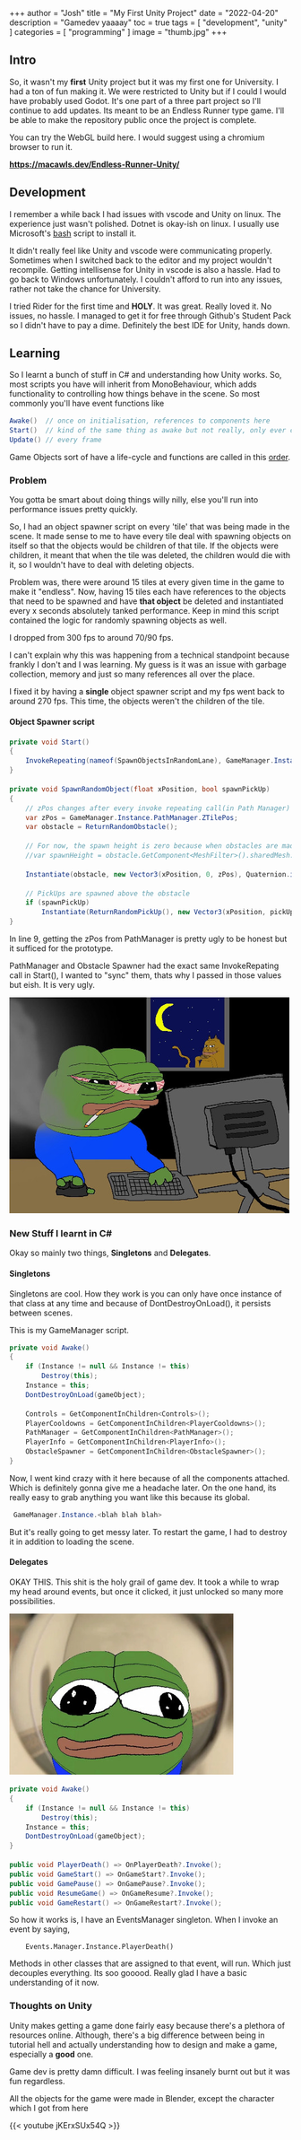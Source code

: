 +++
author = "Josh"
title = "My First Unity Project"
date = "2022-04-20"
description = "Gamedev yaaaay"
toc = true
tags = [
    "development",
    "unity"
]
categories = [
    "programming"
]
image = "thumb.jpg"
+++
<!--more-->

## Intro

So, it wasn't my **first** Unity project but it was my first one for University. I had a ton of fun making it. 
We were restricted to Unity but if I could I would have probably used Godot. 
It's one part of a three part project so I'll continue to add updates. Its meant to be an Endless Runner type game.
I'll be able to make the repository public once the project is complete.

You can try the WebGL build here. I would suggest using a chromium browser to run it. 

**https://macawls.dev/Endless-Runner-Unity/**

## Development
I remember a while back I had issues with vscode and Unity on linux. The experience just wasn't polished. Dotnet is okay-ish on linux. I usually use Microsoft's [bash](https://dot.net/v1/dotnet-install.sh) script to install it.  

It didn't really feel like Unity and vscode were communicating properly. Sometimes when I switched back to the editor and my project wouldn't recompile. Getting intellisense for Unity in vscode is also a hassle. Had to go back to Windows unfortunately. I couldn't afford to run into any issues, rather not take the chance for University.

I tried Rider for the first time and **HOLY**. It was great. Really loved it. No issues, no hassle. I managed to get it for free through Github's Student Pack so I didn't have to pay a dime. Definitely the best IDE for Unity, hands down. 


## Learning
So I learnt a bunch of stuff in C# and understanding how Unity works. 
So, most scripts you have will inherit from MonoBehaviour, which adds functionality to controlling how things behave in the scene. So most commonly you'll have event functions like 

```csharp
Awake()  // once on initialisation, references to components here 
Start()  // kind of the same thing as awake but not really, only ever called once
Update() // every frame
```
Game Objects sort of have a life-cycle and functions are called in this [order](https://docs.unity3d.com/Manual/ExecutionOrder.html).

### Problem
You gotta be smart about doing things willy nilly, else you'll run into performance issues pretty quickly. 

So, I had an object spawner script on every 'tile' that was being made in the scene. It made sense to me to have every tile deal with spawning objects on itself so that the objects would be children of that tile. If the objects were children, it meant that when the tile was deleted, the children would die with it, so I wouldn't have to deal with deleting objects.

Problem was, there were around 15 tiles at every given time in the game to make it "endless". Now, having 15 tiles each have references to the objects that need to be spawned and have **that object** be deleted and instantiated every x seconds absolutely tanked performance. Keep in mind this script contained the logic for randomly spawning objects as well.

I dropped from 300 fps to around 70/90 fps.

I can't explain why this was happening from a technical standpoint because frankly I don't and I was learning. 
My guess is it was an issue with garbage collection, memory and just so many references all over the place.

I fixed it by having a **single** object spawner script and my fps went back to around 270 fps. This time, the objects weren't the children of the tile. 

#### Object Spawner script 
```csharp
private void Start()
{
    InvokeRepeating(nameof(SpawnObjectsInRandomLane), GameManager.Instance.PathManager.startTime, GameManager.Instance.PathManager.timeToDestroy);
}
    
private void SpawnRandomObject(float xPosition, bool spawnPickUp)
{
    // zPos changes after every invoke repeating call(in Path Manager)
    var zPos = GameManager.Instance.PathManager.ZTilePos;
    var obstacle = ReturnRandomObstacle();
            
    // For now, the spawn height is zero because when obstacles are made in blender the origin is set to the bottom of the object
    //var spawnHeight = obstacle.GetComponent<MeshFilter>().sharedMesh.bounds.extents.y;
            
    Instantiate(obstacle, new Vector3(xPosition, 0, zPos), Quaternion.identity);

    // PickUps are spawned above the obstacle
    if (spawnPickUp)
        Instantiate(ReturnRandomPickUp(), new Vector3(xPosition, pickUpSpawnHeight, zPos), Quaternion.identity);
}
```

In line 9, getting the zPos from PathManager is pretty ugly to be honest but it sufficed for the prototype.

PathManager and Obstacle Spawner had the exact same InvokeRepating call in Start(), I wanted to "sync" them, thats why I passed in those values but eish. It is very ugly. 

![](bugs.jpg)

### New Stuff I learnt in C#
Okay so mainly two things, **Singletons** and **Delegates**.

#### Singletons
Singletons are cool. How they work is you can only have once instance of that class at any time and because of DontDestroyOnLoad(), it persists between scenes.

This is my GameManager script. 

```csharp
private void Awake()
{
    if (Instance != null && Instance != this)
        Destroy(this);
    Instance = this;
    DontDestroyOnLoad(gameObject);
        
    Controls = GetComponentInChildren<Controls>();
    PlayerCooldowns = GetComponentInChildren<PlayerCooldowns>();
    PathManager = GetComponentInChildren<PathManager>();
    PlayerInfo = GetComponentInChildren<PlayerInfo>();
    ObstacleSpawner = GetComponentInChildren<ObstacleSpawner>();
}
```

Now, I went kind crazy with it here because of all the components attached. Which is definitely gonna give me a headache later.
On the one hand, its really easy to grab anything you want like this because its global. 

```csharp
 GameManager.Instance.<blah blah blah>
```
But it's really going to get messy later. To restart the game, I had to destroy it in addition to loading the scene.

#### Delegates
OKAY THIS. This shit is the holy grail of game dev. It took a while to wrap my head around events, but once it clicked, it just unlocked so many more possibilities. 

![](doorbell.jpg)

```csharp
private void Awake()
{
    if (Instance != null && Instance != this)
        Destroy(this);
    Instance = this;
    DontDestroyOnLoad(gameObject);
}

public void PlayerDeath() => OnPlayerDeath?.Invoke();
public void GameStart() => OnGameStart?.Invoke();
public void GamePause() => OnGamePause?.Invoke();
public void ResumeGame() => OnGameResume?.Invoke();
public void GameRestart() => OnGameRestart?.Invoke();
```

So how it works is, I have an EventsManager singleton. When I invoke an event by saying, 
```chsarp
    Events.Manager.Instance.PlayerDeath()
```

Methods in other classes that are assigned to that event, will run. Which just decouples everything. Its soo gooood. Really glad I have a basic understanding of it now.

### Thoughts on Unity
Unity makes getting a game done fairly easy because there's a plethora of resources online.
Although, there's a big difference between being in tutorial hell and actually understanding how to design and make a game, especially a **good** one. 

Game dev is pretty damn difficult. I was feeling insanely burnt out but it was fun regardless.

All the objects for the game were made in Blender, except the character which I got from here 

{{< youtube jKErxSUx54Q >}} 